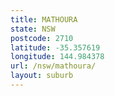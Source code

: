 ```yaml
---
title: MATHOURA
state: NSW
postcode: 2710
latitude: -35.357619
longitude: 144.984378
url: /nsw/mathoura/
layout: suburb
---
```

